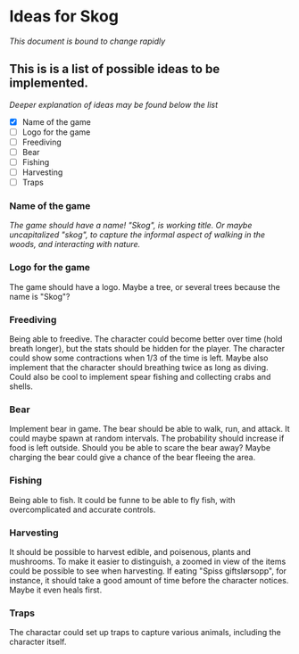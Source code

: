 # Ideas for Skog
_This document is bound to change rapidly_

## This is is a list of possible ideas to be implemented.
_Deeper explanation of ideas may be found below the list_
- [x] Name of the game
- [ ] Logo for the game
- [ ] Freediving
- [ ] Bear
- [ ] Fishing
- [ ] Harvesting
- [ ] Traps

### Name of the game
_The game should have a name! "Skog", is working title. Or maybe uncapitalized "skog", to capture the informal aspect of walking in the woods, and interacting with nature._

### Logo for the game
The game should have a logo. Maybe a tree, or several trees because the name is "Skog"?

### Freediving
Being able to freedive. The character could become better over time (hold breath longer), but the stats should be hidden for the player. The character could show some contractions when 1/3 of the time is left. Maybe also implement that the character should breathing twice as long as diving.
Could also be cool to implement spear fishing and collecting crabs and shells.

### Bear
Implement bear in game. The bear should be able to walk, run, and attack. It could maybe spawn at random intervals. The probability should increase if food is left outside. Should you be able to scare the bear away? Maybe charging the bear could give a chance of the bear fleeing the area.


### Fishing
Being able to fish. It could be funne to be able to fly fish, with overcomplicated and accurate controls.

### Harvesting
It should be possible to harvest edible, and poisenous, plants and mushrooms. To make it easier to distinguish, a zoomed in view of the items could be possible to see when harvesting. If eating "Spiss giftslørsopp", for instance, it should take a good amount of time before the character notices. Maybe it even heals first.


### Traps
The charactar could set up traps to capture various animals, including the character itself.
